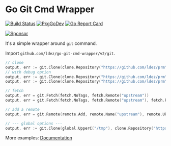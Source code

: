 # Go Git Cmd Wrapper

[![Build Status](https://github.com/ldez/go-git-cmd-wrapper/workflows/Main/badge.svg?branch=main)](https://github.com/ldez/go-git-cmd-wrapper/actions)
[![PkgGoDev](https://pkg.go.dev/badge/github.com/ldez/go-git-cmd-wrapper)](https://pkg.go.dev/github.com/ldez/go-git-cmd-wrapper/v2)
[![Go Report Card](https://goreportcard.com/badge/github.com/ldez/go-git-cmd-wrapper)](https://goreportcard.com/report/github.com/ldez/go-git-cmd-wrapper)

[![Sponsor](https://img.shields.io/badge/Sponsor%20me-%E2%9D%A4%EF%B8%8F-pink.svg)](https://github.com/sponsors/ldez)

It's a simple wrapper around `git` command.

Import `github.com/ldez/go-git-cmd-wrapper/v2/git`.

```go
// clone
output, err := git.Clone(clone.Repository("https://github.com/ldez/prm"))
// with debug option
output, err := git.Clone(clone.Repository("https://github.com/ldez/prm"), git.Debug)
output, err := git.Clone(clone.Repository("https://github.com/ldez/prm"), git.Debugger(true))

// fetch
output, err = git.Fetch(fetch.NoTags, fetch.Remote("upstream"))
output, err = git.Fetch(fetch.NoTags, fetch.Remote("upstream"), fetch.RefSpec("master"))

// add a remote
output, err = git.Remote(remote.Add, remote.Name("upstream"), remote.URL("https://github.com/ldez/prm"))

// --- global options ---
output, err := git.Clone(global.UpperC("/tmp"), clone.Repository("https://github.com/ldez/prm"))
```

More examples: [Documentation](https://pkg.go.dev/github.com/ldez/go-git-cmd-wrapper/v2/git)
